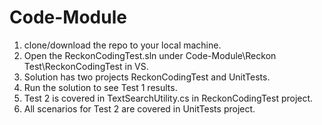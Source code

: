 # Code-Module

1. clone/download the repo to your local machine.
2. Open the ReckonCodingTest.sln under Code-Module\Reckon Test\ReckonCodingTest in VS.
3. Solution has two projects ReckonCodingTest and UnitTests.
4. Run the solution to see Test 1 results.
5. Test 2 is covered in TextSearchUtility.cs in ReckonCodingTest project.
6. All scenarios for Test 2 are covered in UnitTests project.
